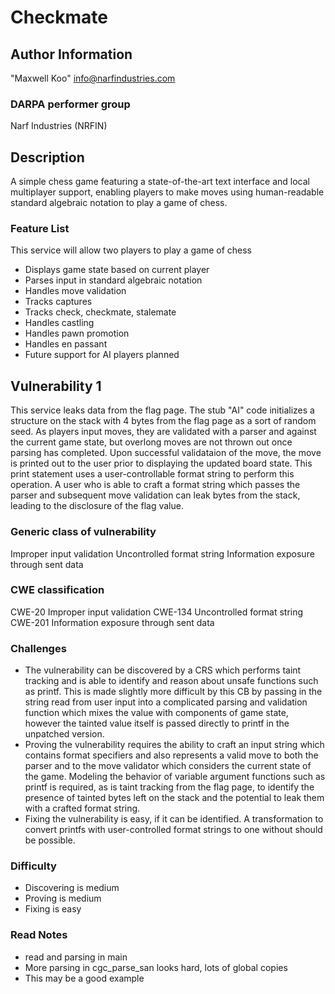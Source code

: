 # Checkmate

## Author Information
"Maxwell Koo" <info@narfindustries.com>

### DARPA performer group
Narf Industries (NRFIN)

## Description
A simple chess game featuring a state-of-the-art text interface and local
multiplayer support, enabling players to make moves using human-readable
standard algebraic notation to play a game of chess.

### Feature List
This service will allow two players to play a game of chess

- Displays game state based on current player
- Parses input in standard algebraic notation
- Handles move validation
- Tracks captures
- Tracks check, checkmate, stalemate
- Handles castling
- Handles pawn promotion
- Handles en passant
- Future support for AI players planned

## Vulnerability 1
This service leaks data from the flag page. The stub "AI" code initializes a
structure on the stack with 4 bytes from the flag page as a sort of random seed.
As players input moves, they are validated with a parser and against the current
game state, but overlong moves are not thrown out once parsing has completed.
Upon successful validataion of the move, the move is printed out to the user
prior to displaying the updated board state. This print statement uses a
user-controllable format string to perform this operation. A user who is able to
craft a format string which passes the parser and subsequent move validation can
leak bytes from the stack, leading to the disclosure of the flag value.

### Generic class of vulnerability
Improper input validation
Uncontrolled format string
Information exposure through sent data

### CWE classification
CWE-20 Improper input validation
CWE-134 Uncontrolled format string
CWE-201 Information exposure through sent data

### Challenges
- The vulnerability can be discovered by a CRS which performs taint tracking and
  is able to identify and reason about unsafe functions such as printf. This is
  made slightly more difficult by this CB by passing in the string read from
  user input into a complicated parsing and validation function which mixes the
  value with components of game state, however the tainted value itself is
  passed directly to printf in the unpatched version.
- Proving the vulnerability requires the ability to craft an input string which
  contains format specifiers and also represents a valid move to both the parser
  and to the move validator which considers the current state of the game.
  Modeling the behavior of variable argument functions such as printf is
  required, as is taint tracking from the flag page, to identify the presence of
  tainted bytes left on the stack and the potential to leak them with a crafted
  format string.
- Fixing the vulnerability is easy, if it can be identified. A transformation to
  convert printfs with user-controlled format strings to one without should be
  possible.

### Difficulty
- Discovering is medium
- Proving is medium
- Fixing is easy

### Read Notes

* read and parsing in main
* More parsing in cgc_parse_san looks hard, lots of global copies
* This may be a good example

